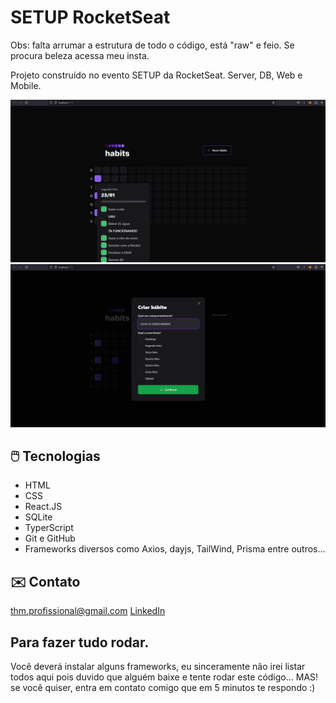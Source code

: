 # SETUP RocketSeat

Obs: falta arrumar a estrutura de todo o código, está "raw" e feio. Se procura beleza acessa meu insta.

Projeto construído no evento SETUP da RocketSeat.
Server, DB, Web e Mobile.

![preview]( /github/1.png)
<br>
![preview]( /github/2.png)

## 🖱️ Tecnologias

- HTML
- CSS
- React.JS
- SQLite
- TyperScript
- Git e GitHub
- Frameworks diversos como Axios, dayjs, TailWind, Prisma entre outros...

## ✉️ Contato

thm.profissional@gmail.com
[LinkedIn](https://www.linkedin.com/in/engthm/)

## Para fazer tudo rodar.

Você deverá instalar alguns frameworks, eu sinceramente não irei listar todos aqui pois duvido que alguém baixe e tente rodar este código...
MAS! se você quiser, entra em contato comigo que em 5 minutos te respondo :)
